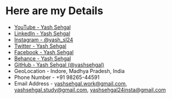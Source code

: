 # Here are my Details

- [YouTube - Yash Sehgal](https://www.youtube.com/channel/UC23yA3SBkV_ehY4H8VSuNVg?)
- [LinkedIn - Yash Sehgal](https://www.linkedin.com/in/yash-sehgal-55b7711a4/)
- [Instagram - @yash_sl24](https://www.instagram.com/yash_sl24)
- [Twitter - Yash Sehgal](https://twitter.com/YashSeh90869786)
- [Facebook - Yash Sehgal](https://www.facebook.com/yash.sehgal.96780)
- [Behance - Yash Sehgal](https://www.behance.net/yashsehgaleee3)
- [GitHub - Yash Sehgal (@yashsehgal)](https://www.github.com/yashsehgal)
- GeoLocation - Indore, Madhya Pradesh, India
- Phone Number - +91 98265-44591
- Email Address - yashsehgal.work@gmail.com, yashsehgal.study@gmail.com, yashsehgal24insta@gmail.com
